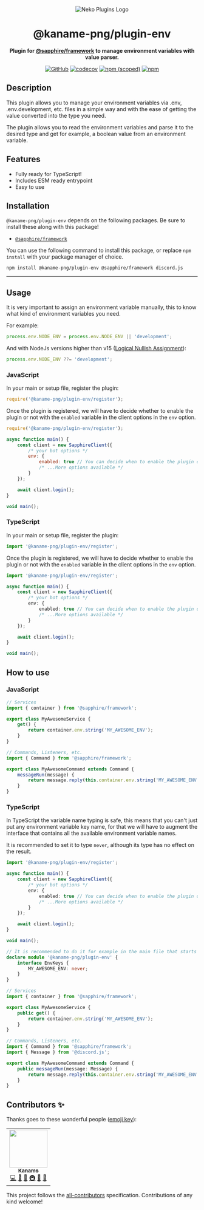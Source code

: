 <div align="center">

![Neko Plugins Logo](https://raw.githubusercontent.com/kaname-png/neko-plugins/main/assets/logo.png)

# @kaname-png/plugin-env

**Plugin for <a href="https://github.com/sapphiredev/framework">@sapphire/framework</a> to manage environment variables with value parser.**

[![GitHub](https://img.shields.io/github/license/kaname-png/neko-plugins)](https://github.com/kaname-png/neko-plugins/blob/main/LICENSE.md)
[![codecov](https://codecov.io/gh/kaname-png/neko-plugins/branch/main/graph/badge.svg?token=7B0AVB4YG6)](https://codecov.io/gh/kaname-png/neko-plugins)
[![npm (scoped)](https://img.shields.io/npm/v/@kaname-png/plugin-env?color=crimson&logo=npm)](https://www.npmjs.com/package/@kaname-png/plugin-env)
[![npm](https://img.shields.io/npm/dt/@kaname-png/plugin-env?color=crimson&logo=npm)](https://www.npmjs.com/package/@kaname-png/plugin-env)

</div>

## Description

This plugin allows you to manage your environment variables via .env, .env.development, etc. files in a simple way and with the ease of getting the value converted into the type you need.

The plugin allows you to read the environment variables and parse it to the desired type and get for example, a boolean value from an environment variable.

## Features

-   Fully ready for TypeScript!
-   Includes ESM ready entrypoint
-   Easy to use

## Installation

`@kaname-png/plugin-env` depends on the following packages. Be sure to install these along with this package!

-   [`@sapphire/framework`](https://www.npmjs.com/package/@sapphire/framework)

You can use the following command to install this package, or replace `npm install` with your package manager of choice.

```sh
npm install @kaname-png/plugin-env @sapphire/framework discord.js
```

---

## Usage

It is very important to assign an environment variable manually, this to know what kind of environment variables you need.

For example:

```javascript
process.env.NODE_ENV = process.env.NODE_ENV || 'development';
```

And with NodeJs versions higher than v15 ([Logical Nullish Assignment](https://developer.mozilla.org/en-US/docs/Web/JavaScript/Reference/Operators/Logical_nullish_assignment)):

```javascript
process.env.NODE_ENV ??= 'development';
```

### JavaScript

In your main or setup file, register the plugin:

```javascript
require('@kaname-png/plugin-env/register');
```

Once the plugin is registered, we will have to decide whether to enable the plugin or not with the `enabled` variable in the client options in the `env` option.

```javascript
require('@kaname-png/plugin-env/register');

async function main() {
	const client = new SapphireClient({
		/* your bot options */
		env: {
			enabled: true // You can decide when to enable the plugin or not.
			/* ...More options available */
		}
	});

	await client.login();
}

void main();
```

### TypeScript

In your main or setup file, register the plugin:

```typescript
import '@kaname-png/plugin-env/register';
```

Once the plugin is registered, we will have to decide whether to enable the plugin or not with the `enabled` variable in the client options in the `env` option.

```typescript
import '@kaname-png/plugin-env/register';

async function main() {
	const client = new SapphireClient({
		/* your bot options */
		env: {
			enabled: true // You can decide when to enable the plugin or not.
			/* ...More options available */
		}
	});

	await client.login();
}

void main();
```

## How to use

### JavaScript

```javascript
// Services
import { container } from '@sapphire/framework';

export class MyAwesomeService {
	get() {
		return container.env.string('MY_AWESOME_ENV');
	}
}

// Commands, Listeners, etc.
import { Command } from '@sapphire/framework';

export class MyAwesomeCommand extends Command {
	messageRun(message) {
		return message.reply(this.container.env.string('MY_AWESOME_ENV'));
	}
}
```

### TypeScript

In TypeScript the variable name typing is safe, this means that you can't just put any environment variable key name, for that we will have to augment the interface that contains all the available environment variable names.

It is recommended to set it to type `never`, although its type has no effect on the result.

```typescript
import '@kaname-png/plugin-env/register';

async function main() {
	const client = new SapphireClient({
		/* your bot options */
		env: {
			enabled: true // You can decide when to enable the plugin or not.
			/* ...More options available */
		}
	});

	await client.login();
}

void main();

// It is recommended to do it for example in the main file that starts the client (main.js for example).
declare module '@kaname-png/plugin-env' {
	interface EnvKeys {
		MY_AWESOME_ENV: never;
	}
}
```

```typescript
// Services
import { container } from '@sapphire/framework';

export class MyAwesomeService {
	public get() {
		return container.env.string('MY_AWESOME_ENV');
	}
}

// Commands, Listeners, etc.
import { Command } from '@sapphire/framework';
import { Message } from '@discord.js';

export class MyAwesomeCommand extends Command {
	public messageRun(message: Message) {
		return message.reply(this.container.env.string('MY_AWESOME_ENV'));
	}
}
```

## Contributors ✨

Thanks goes to these wonderful people ([emoji key](https://allcontributors.org/docs/en/emoji-key)):

<!-- ALL-CONTRIBUTORS-LIST:START - Do not remove or modify this section -->
<!-- prettier-ignore-start -->
<!-- markdownlint-disable -->
<table>
  <tr>
    <td align="center"><a href="https://kaname.netlify.app"><img src="https://avatars.githubusercontent.com/u/56084970?v=4?s=100" width="100px;" alt=""/><br /><sub><b>Kaname</b></sub></a><br /><a href="https://github.com/kaname-png/neko-plugins/commits?author=kaname-png" title="Code">💻</a> <a href="https://github.com/kaname-png/neko-plugins/issues?q=author%3Akaname-png" title="Bug reports">🐛</a> <a href="https://github.com/kaname-png/neko-plugins/commits?author=kaname-png" title="Documentation">📖</a> <a href="#infra-kaname-png" title="Infrastructure (Hosting, Build-Tools, etc)">🚇</a> <a href="#maintenance-kaname-png" title="Maintenance">🚧</a> <a href="https://github.com/kaname-png/neko-plugins/pulls?q=is%3Apr+reviewed-by%3Akaname-png" title="Reviewed Pull Requests">👀</a></td>
  </tr>
</table>

<!-- markdownlint-restore -->
<!-- prettier-ignore-end -->

<!-- ALL-CONTRIBUTORS-LIST:END -->

This project follows the [all-contributors](https://github.com/all-contributors/all-contributors) specification.
Contributions of any kind welcome!
